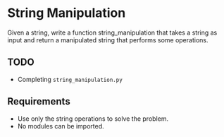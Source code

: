 # String Manipulation

Given a string, write a function string_manipulation that takes a string as input and return a manipulated string that performs some operations.


## TODO

- Completing `string_manipulation.py`

## Requirements

- Use only the string operations to solve the problem.
- No modules can be imported.
